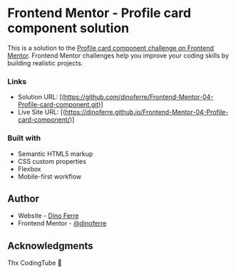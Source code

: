 # Frontend Mentor - Profile card component solution
This is a solution to the [Profile card component challenge on Frontend Mentor](https://www.frontendmentor.io/challenges/profile-card-component-cfArpWshJ). Frontend Mentor challenges help you improve your coding skills by building realistic projects. 

### Links
- Solution URL: [(https://github.com/dinoferre/Frontend-Mentor-04-Profile-card-component.git)]
- Live Site URL: [(https://dinoferre.github.io/Frontend-Mentor-04-Profile-card-component/)]

### Built with
- Semantic HTML5 markup
- CSS custom properties
- Flexbox
- Mobile-first workflow

## Author
- Website - [Dino Ferre](https://github.com/dinoferre)
- Frontend Mentor - [@dinoferre](https://www.frontendmentor.io/profile/dinoferre)

## Acknowledgments
Thx CodingTube 💖


